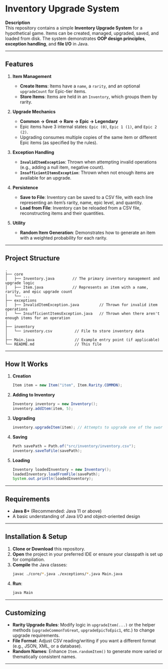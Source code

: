 # Inventory Upgrade System

**Description**  
This repository contains a simple **Inventory Upgrade System** for a hypothetical game. Items can be created, managed, upgraded, saved, and loaded from disk. The system demonstrates **OOP design principles**, **exception handling**, and **file I/O** in Java.

---

## Features

1. **Item Management**  
   - **Create Items**: Items have a `name`, a `rarity`, and an optional `upgradeCount` for Epic-tier items.  
   - **Store Items**: Items are held in an `Inventory`, which groups them by rarity.

2. **Upgrade Mechanics**  
   - **Common → Great → Rare → Epic → Legendary**  
   - Epic items have 3 internal states: `Epic (0)`, `Epic 1 (1)`, and `Epic 2 (2)`.  
   - Upgrading consumes multiple copies of the same item or different Epic items (as specified by the rules).

3. **Exception Handling**  
   - **`InvalidItemException`**: Thrown when attempting invalid operations (e.g., adding a null item, negative count).  
   - **`InsufficientItemsException`**: Thrown when not enough items are available for an upgrade.

4. **Persistence**  
   - **Save to File**: Inventory can be saved to a CSV file, with each line representing an item’s rarity, name, epic level, and quantity.  
   - **Load from File**: Inventory can be reloaded from a CSV file, reconstructing items and their quantities.

5. **Utility**  
   - **Random Item Generation**: Demonstrates how to generate an item with a weighted probability for each rarity.

---

## Project Structure

```
.
├── core
│   ├── Inventory.java        // The primary inventory management and upgrade logic
│   ├── Item.java             // Represents an item with a name, rarity, and epic upgrade count
│   └── ...
├── exceptions
│   ├── InvalidItemException.java         // Thrown for invalid item operations
│   └── InsufficientItemsException.java   // Thrown when there aren't enough items for an operation
│
├── inventory
│   └── inventory.csv          // File to store inventory data
│
├── Main.java                  // Example entry point (if applicable)
└── README.md                  // This file

```

---

## How It Works

1. **Creation**  
   ```java
   Item item = new Item("item", Item.Rarity.COMMON);
   ```
2. **Adding to Inventory**  
   ```java
   Inventory inventory = new Inventory();
   inventory.addItem(item, 5);
   ```
3. **Upgrading**  
   ```java
   inventory.upgradeItem(item); // Attempts to upgrade one of the swords
   ```
4. **Saving**  
   ```java
   Path savePath = Path.of("src/inventory/inventory.csv");
   inventory.saveToFile(savePath);
   ```
5. **Loading**  
   ```java
   Inventory loadedInventory = new Inventory();
   loadedInventory.loadFromFile(savePath);
   System.out.println(loadedInventory);
   ```

---

## Requirements

- **Java 8+** (Recommended: Java 11 or above)
- A basic understanding of Java I/O and object-oriented design  

---

## Installation & Setup

1. **Clone or Download** this repository.
2. **Open** the project in your preferred IDE or ensure your classpath is set up for compilation.
3. **Compile** the Java classes:
   ```bash
   javac ./core/*.java ./exceptions/*.java Main.java
   ```
4. **Run**:
   ```bash
   java Main
   ```


---

## Customizing

- **Rarity Upgrade Rules**: Modify logic in `upgradeItem(...)` or the helper methods (`upgradeCommonToGreat`, `upgradeEpicToEpic1`, etc.) to change upgrade requirements.
- **File Format**: Adjust CSV reading/writing if you want a different format (e.g., JSON, XML, or a database).
- **Random Names**: Enhance `Item.randomItem()` to generate more varied or thematically consistent names.

---
